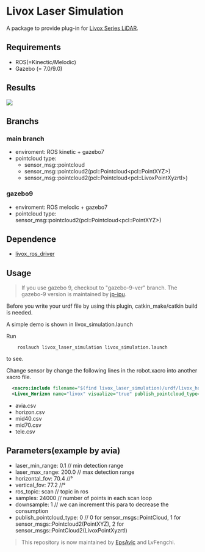 # Livox Laser Simulation
A package to provide plug-in for [Livox Series LiDAR](https://www.livoxtech.com).

## Requirements
- ROS(=Kinectic/Melodic)
- Gazebo (= 7.0/9.0)

## Results
![](resources/total.gif)

## Branchs

### main branch
- enviroment: ROS kinetic + gazebo7
- pointcloud type: 
  - sensor_msg::pointcloud
  - sensor_msg::pointcloud2(pcl::Pointcloud\<pcl::PointXYZ\>)
  - sensor_msg::pointcloud2(pcl::Pointcloud\<pcl::LivoxPointXyzrtl\>)
  <!-- - livox_ros_driver::CustomMsg -->

### gazebo9
- enviroment: ROS melodic + gazebo7
- pointcloud type: sensor_msg::pointcloud2(pcl::Pointcloud\<pcl::PointXYZ\>)

## Dependence

- [livox_ros_driver](https://github.com/Livox-SDK/livox_ros_driver)

## Usage

> If you use gazebo 9, checkout to "gazebo-9-ver" branch. The gazebo-9 version is maintained by [jp-ipu](https://github.com/jp-ipu).

Before you write your urdf file by using this plugin, catkin_make/catkin build is needed.

A simple demo is shown in livox_simulation.launch

Run 
```
    roslauch livox_laser_simulation livox_simulation.launch
```
to see.

Change sensor by change the following lines in the robot.xacro into another xacro file.
```xml
  <xacro:include filename="$(find livox_laser_simulation)/urdf/livox_horizon.xacro"/>
  <Livox_Horizon name="livox" visualize="true" publish_pointcloud_type="2"/>
```

- avia.csv
- horizon.csv
- mid40.csv
- mid70.csv
- tele.csv

## Parameters(example by avia)

- laser_min_range: 0.1  // min detection range
- laser_max_range: 200.0  // max detection range
- horizontal_fov: 70.4   //°
- vertical_fov: 77.2    //°
- ros_topic: scan // topic in ros
- samples: 24000  // number of points in each scan loop
- downsample: 1 // we can increment this para to decrease the consumption
- publish_pointcloud_type: 0 // 0 for sensor_msgs::PointCloud, 1 for sensor_msgs::Pointcloud2(PointXYZ), 2 for sensor_msgs::PointCloud2(LivoxPointXyzrtl)

> This repository is now maintained by [EpsAvlc](https://github.com/EpsAvlc) and LvFengchi.
